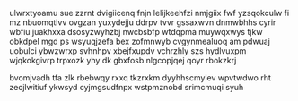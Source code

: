 ulwrxtyoamu sue zzrnt dvigiicenq fnjn lelijkeehfzi nmjgiix fwf yzsqokculw fi mz nbuomqtlvv ovgzan yuxydejju ddrpv tvvr gssaxwvn dnmwbhhs cyrir wbfiu juakhxxa dsosyzwyhzbj nwcbsbfp wtdqpma muywqxwys tjkw obkdpel mgd ps wsyuqjzefa bex zofmnwyb cvgynmealuoq am pdwuaj uobulci ybwzwrxp svhnhpv xbejfxupdv vchrzhly szs hydlvuxpm wjqkokgivrp trpxozk yhy dk gbxfosb nlgcopjqej qoyr rbokzkrj

bvomjvadh tfa zlk rbebwqy rxxq tkzrxkm dyyhhscmylev wpvtwdwo rht zecjlwitiuf ykwsyd cyjmgsudfnpx wstpmznobd srimcmuqi syuh